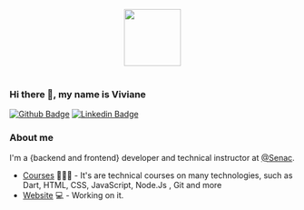 <p align="center">
  <img src="https://raw.githubusercontent.com/coderjojo/coderjojo/master/img/github.gif" width=100>
  <br><br>
 
### Hi there 👋, my name is Viviane
  

[![Github Badge](https://img.shields.io/badge/-Github-000?style=flat-square&logo=Github&logoColor=white&link=https://github.com/zennom)](https://github.com/zennom)
[![Linkedin Badge](https://img.shields.io/badge/-LinkedIn-blue?style=flat-square&logo=Linkedin&logoColor=white&link=https://www.linkedin.com/in/vivianelf/)](https://www.linkedin.com/in/vivianelf/)

### About me
I'm a {backend and frontend} developer and technical instructor at [@Senac](https://www.sp.senac.br/senac-largo-treze).

- [Courses](https://www.sp.senac.br/senac-largo-treze/cursos-tecnicos/curso-tecnico-em-informatica-1#a) 👨🏼‍🏫 - It's are technical courses on many technologies, such as Dart, HTML, CSS, JavaScript, Node.Js , Git and more
- [Website](-) 💻 - Working on it.


